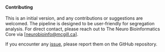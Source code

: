 #### Contributing
This is an initial version, and any contributions or suggestions are welcomed. The pipeline is designed to be user-friendly for segregation analysis. For direct contact, please reach out to The Neuro Bioinformatics Core via [neurobioinfo@mcgill.ca].


If you encounter any [issue](https://github.com/neurobioinfo/segpy/issues), please report them on the GitHub repository.
